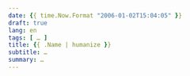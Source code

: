 ```yaml
---
date: {{ time.Now.Format "2006-01-02T15:04:05" }}
draft: true
lang: en
tags: [ … ]
title: {{ .Name | humanize }}
subtitle: …
summary: …
---
```


